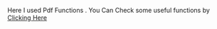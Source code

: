 Here I used Pdf Functions . You Can Check some useful functions by [Clicking Here](https://github.com/MdMahbubTanmay/PDF-Management-in-Python)
